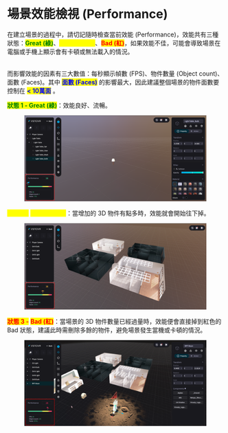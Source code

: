 # 場景效能檢視 (Performance)

在建立場景的過程中，請切記隨時檢查當前效能 (Performance)，效能共有三種狀態：<mark style="color:green;">**Great (綠)**</mark>、<mark style="color:yellow;">**Medium (黃)**</mark>、<mark style="color:red;">**Bad (紅)**</mark>，如果效能不佳，可能會導致場景在電腦或手機上顯示會有卡頓或無法載入的情況。

\
而影響效能的因素有三大數值：每秒顯示幀數 (FPS)、物件數量 (Object count)、面數 (Faces)。其中 <mark style="color:blue;">**面數 (Faces)**</mark> 的影響最大，因此建議整個場景的物件面數要控制在  <mark style="color:blue;">**< 10萬面**</mark> 。



<mark style="color:green;">**狀態 1 - Great (綠)**</mark>：效能良好、流暢。

<figure><img src="../../.gitbook/assets/Frame 99.png" alt=""><figcaption></figcaption></figure>



<mark style="color:yellow;">**狀態 2 -**</mark> <mark style="color:yellow;">**Medium (黃)**</mark>：當增加的 3D 物件有點多時，效能就會開始往下掉。

<figure><img src="../../.gitbook/assets/Frame 100.png" alt=""><figcaption></figcaption></figure>



<mark style="color:red;">**狀態 3 -**</mark> <mark style="color:red;">**Bad (紅)**</mark>：當場景的 3D 物件數量已經過量時，效能便會直接掉到紅色的 Bad 狀態，建議此時需刪除多餘的物件，避免場景發生當機或卡頓的情況。

<figure><img src="../../.gitbook/assets/Frame 101.png" alt=""><figcaption></figcaption></figure>
